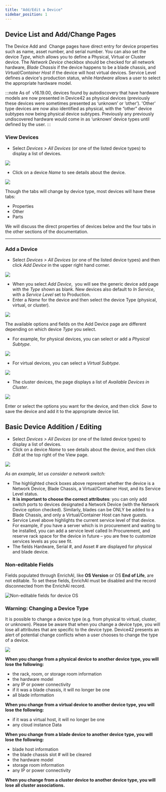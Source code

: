 ```yaml
---
title: "Add/Edit a Device"
sidebar_position: 1
---
```


## Device List and Add/Change Pages

The Device Add and  Change pages have direct entry for device properties such as name, asset number, and serial number. You can also set the device _Type_, which allows you to define a Physical, Virtual or Cluster device. The _Network Device_ checkbox should be checked for all network hardware, _Blade Chassis_ if the device happens to be a blade chassis, and _Virtual/Container Host_ if the device will host virtual devices. Service Level defines a device's production status, while _Hardware_ allows a user to select the appropriate hardware model.

:::note
As of  v16.19.00, devices found by autodiscovery that have hardware models are now presented in Device42 as physical devices (previously these devices were sometimes presented as ‘unknown’ or ‘other’). 'Other' type devices are now also identified as physical, with the “other” device subtypes now being physical device subtypes. Previously any previously undiscovered hardware would come in as ‘unknown’ device types until defined by the user.
:::

### View Devices

- Select _Devices > All Devices_ (or one of the listed device types) to display a list of devices.

![](/assets/images/WEB-764_1.png)

- Click on a device _Name_ to see details about the device.

![](/assets/images/WEB-764_2.png)

Though the tabs will change by device type, most devices will have these tabs:

- Properties
- Other
- Parts

We will discuss the direct properties of devices below and the four tabs in the other sections of the documentation.

* * *

### Add a Device

- Select _Devices > All Devices_ (or one of the listed device types) and then click _Add Device_ in the upper right hand corner.

![](/assets/images/WEB-764_3.png)

- When you select _Add Device_,  you will see the generic device add page with the _Type_ shown as blank. New devices also default to _In Service_, with a _Service Level_ set to Production.
- Enter a _Name_ for the device and then select the device Type (physical, virtual, or cluster).

![](/assets/images/WEB-764_4.png)

The available options and fields on the Add Device page are different depending on which device _Type_ you select.

- For example, for physical devices, you can select or add a _Physical Subtype_.

![](/assets/images/WEB-764_5.png)

- For virtual devices, you can select a _Virtual Subtype_.

![](/assets/images/WEB-764_6.png)

- The cluster devices, the page displays a list of _Available Devices in Cluster_.

![](/assets/images/WEB-764_7.png)

Enter or select the options you want for the device, and then click  _Save_ to save the device and add it to the appropriate device list.

## Basic Device Addition / Editing

- Select _Devices > All Devices_ (or one of the listed device types) to display a list of devices.
- Click on a device _Name_ to see details about the device, and then click _Edit_ at the top right of the View page.

![](/assets/images/WEB-764_8.png)

_As an example, let us consider a network switch:_

- The highlighted check boxes above represent whether the device is a Network Device, Blade Chassis, a Virtual/Container Host, and its Service Level status.
- **It is important to choose the correct attributes**: you can only add switch ports to devices designated a Network Device (with the Network Device option checked). Similarly, blades can be ONLY be added to a Blade Chassis, and only a Virtual/Container Host can have guests.
- Service Level above highlights the current service level of that device. For example, if you have a server which is in procurement and waiting to be installed, you can add a service level called In Procurement, and reserve rack space for the device in future – you are free to customize services levels as you see fit.
- The fields Hardware, Serial #, and Asset # are displayed for physical and blade device.

### Non-editable Fields 

Fields populated through EnrichAI, like **OS Version** or OS **End of Life**, are not editable. To set these fields, EnrichAI must be disabled and the record disconnected from the EnrichAI record.

![Non-editable fields for device OS](/assets/images/device-operating-systems-enriched.png)

### Warning: Changing a Device Type

It is possible to change a device type (e.g. from physical to virtual, cluster, or unknown). Please be aware that when you change a device type, you will lose all attributes that are specific to the device type. Device42 presents an alert of potential change conflicts when a user chooses to change the type of a device.

![](/assets/images/WEB-764_9.png)

**When you change from a physical device to another device type, you will lose the following:**

- the rack, room, or storage room information
- the hardware model
- any IP or power connectivity
- if it was a blade chassis, it will no longer be one
- all blade information

**When you change from a virtual device to another device type, you will lose the following:**

- if it was a virtual host, it will no longer be one
- any cloud instance Data

**When you change from a blade device to another device type, you will lose the following:**

- blade host information
- the blade chassis slot # will be cleared
- the hardware model
- storage room information
- any IP or power connectivity

**When you change from a cluster device to another device type, you will lose all cluster associations.**
